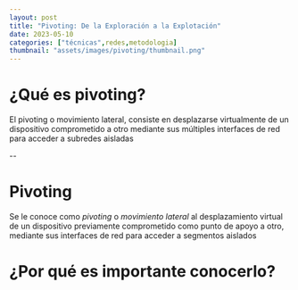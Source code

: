 ```yaml
---
layout: post
title: "Pivoting: De la Exploración a la Explotación"
date: 2023-05-10
categories: ["técnicas",redes,metodologia]
thumbnail: "assets/images/pivoting/thumbnail.png"
---
```



# ¿Qué es pivoting?
El pivoting o movimiento lateral, consiste en desplazarse virtualmente de un dispositivo comprometido a otro mediante sus múltiples interfaces de red para acceder a subredes aisladas

--

# Pivoting
Se le conoce como *pivoting* o *movimiento lateral* al desplazamiento virtual de un dispositivo previamente comprometido como punto de apoyo a otro, mediante sus interfaces de red para acceder a segmentos aislados

# ¿Por qué es importante conocerlo?

